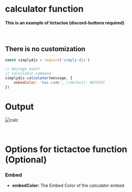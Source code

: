 # calculator function
#### This is an example of tictactoe (discord-buttons required)
<br>

## There is no customization
```js
const simplydjs = require('simply-djs')

// message event
// calculator command
simplydjs.calculator(message, {
    embedColor: 'hex code', //default: #075FFF
})
```

# Output
![calc](https://user-images.githubusercontent.com/71836991/127868737-1284360e-2b74-4500-af24-99b88bbcb1a0.png)

<br>

# Options for tictactoe function (Optional)
### Embed
- **embedColor:** The Embed Color of the calculator embed

